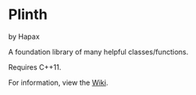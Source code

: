 # Plinth
by Hapax

A foundation library of many helpful classes/functions.

Requires C++11.

For information, view the [Wiki].

[Wiki]: https://github.com/Hapaxia/Plinth/wiki
